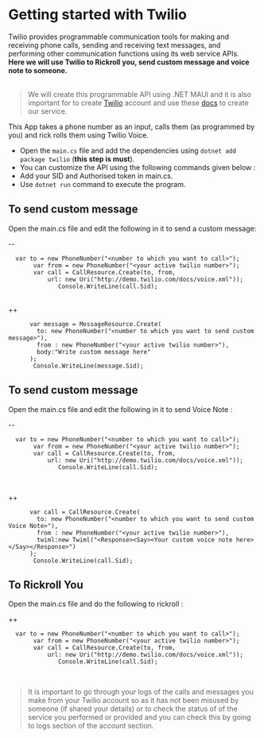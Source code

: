 # Getting started with Twilio

Twilio provides programmable communication tools for making and receiving phone calls, sending and receiving text messages, and performing other communication functions using its web service APIs.
<br>
**Here we will use Twilio to Rickroll you, send custom message and voice note to someone.**
<br>
<br>

> We will create this programmable API using .NET MAUI and it is also important for to create [Twilio](https://www.twilio.com/try-twilio) account and use these [docs](https://www.twilio.com/docs) to create our service.

This App takes a phone number as an input, calls them (as programmed by you) and rick rolls them using Twilio Voice.

- Open the `main.cs` file and add the dependencies using `dotnet add package twilio` (**this step is must**).
- You can customize the API using the following commands given below :
- Add your SID and Authorised token in main.cs.
- Use `dotnet run` command to execute the program.

## To send custom message

Open the main.cs file and edit the following in it to send a custom message:
<br>

--

      var to = new PhoneNumber("<number to which you want to call>");
           var from = new PhoneNumber("<your active twilio number>");
           var call = CallResource.Create(to, from,
               url: new Uri("http://demo.twilio.com/docs/voice.xml"));
                  Console.WriteLine(call.Sid);

<br>
++

          var message = MessageResource.Create(
            to: new PhoneNumber("<number to which you want to send custom message>"),
            from : new PhoneNumber("<your active twilio number>"),
            body:"Write custom message here"
          );
           Console.WriteLine(message.Sid);

## To send custom message

Open the main.cs file and edit the following in it to send Voice Note :
<br>

--

      var to = new PhoneNumber("<number to which you want to call>");
           var from = new PhoneNumber("<your active twilio number>");
           var call = CallResource.Create(to, from,
               url: new Uri("http://demo.twilio.com/docs/voice.xml"));
                  Console.WriteLine(call.Sid);

<br>

++

          var call = CallResource.Create(
            to: new PhoneNumber("<number to which you want to send custom Voice Note>"),
            from : new PhoneNumber("<your active twilio number>"),
            twiml:new Twiml("<Response><Say><Your custom voice note here></Say></Response>")
          );
           Console.WriteLine(call.Sid);

## To Rickroll You

Open the main.cs file and do the following to rickroll :

++

      var to = new PhoneNumber("<number to which you want to call>");
           var from = new PhoneNumber("<your active twilio number>");
           var call = CallResource.Create(to, from,
               url: new Uri("http://demo.twilio.com/docs/voice.xml"));
                  Console.WriteLine(call.Sid);

<br>

> It is important to go through your logs of the calls and messages you make from your Twilio account so as it has not been misused by someone (if shared your details) or to check the status of of the service you performed or provided and you can check this by going to logs section of the account section.
